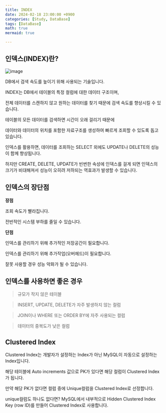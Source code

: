 ```yaml
---
title: INDEX
date: 2024-02-18 23:00:00 +0900
categories: [Study, DataBase]
tags: [DataBase]
math: true
mermaid: true

---
```



## **인덱스(INDEX)란?**

![image](https://github.com/ararp1006/Algorithm/assets/130068083/c7bf170e-26d3-4992-9fb4-928d3ede7597)


DB에서 검색 속도를 높이기 위해 사용되는 기술입니다.

INDEX는 DB에서 테이블의 특정 컬럼에 대한 데이터 구조이며,

전체 데이터를 스캔하지 않고 원하는 데이터를 찾기 때문에 검색 속도를 향상시킬 수 있습니다.

테이블의 모든 데이터를 검색하면 시간이 오래 걸리기 때문에

데이터와 데이터의 위치를 포함한 자료구조를 생성하여 빠르게 조회할 수 있도록 돕고 있습니다.

인덱스를 활용하면, 데이터를 조회하는 SELECT 외에도 UPDATE나 DELETE의 성능이 함께 향상됩니다.

하지만 CREATE, DELETE, UPDATE가 빈번한 속성에 인덱스를 걸게 되면 인덱스의 크기가 비대해져서 성능이 오히려 저하되는 역효과가 발생할 수 있습니다.


## **인덱스의 장단점**

**장점**

조회 속도가 빨라집니다.

전반적인 시스템 부하를 줄일 수 있습니다.

**단점**

인덱스를 관리하기 위해 추가적인 저장공간이 필요합니다.

인덱스를 관리하기 위해 추가작업(오버헤드)이 필요합니다.

잘못 사용할 경우 성능 악화가 될 수 있습니다.


## **인덱스를 사용하면 좋은 경우**

> 규모가 작지 않은 테이블

> INSERT, UPDATE, DELETE가 자주 발생하지 않는 컬럼

> JOIN이나 WHERE 또는 ORDER BY에 자주 사용되는 컬럼

> 데이터의 중복도가 낮은 컬럼


## **Clustered Index**

Clustered Index는 개발자가 설정하는 Index가 아닌 MySQL이 자동으로 설정하는 Index입니다.

해당 테이블에 Auto increments 값으로 PK가 있다면 해당 컬럼이 Clustered Index가 됩니다.

만약 해당 PK가 없다면 컬럼 중에 Unique컬럼을 Clustered Index로 선정합니다.

unique컬럼도 하나도 없다면? MySQL에서 내부적으로 Hidden Clustered Index Key (row ID)를 만들어 Clustered Index로 사용합니다.